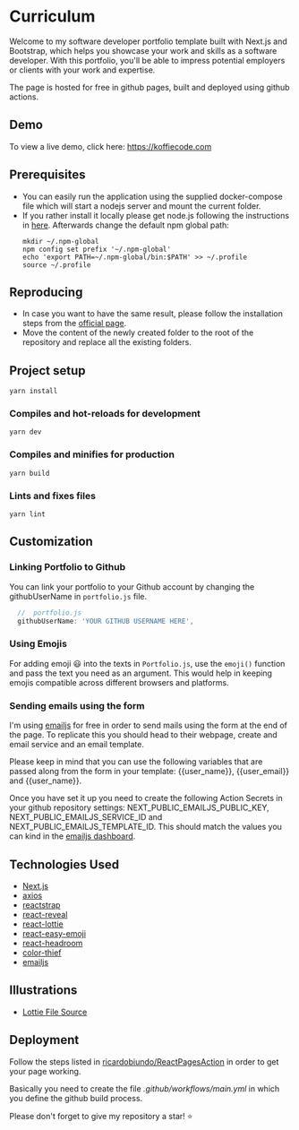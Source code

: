 # Curriculum
Welcome to my software developer portfolio template built with Next.js and Bootstrap, which helps you showcase your work and skills as a software developer. With this portfolio, you'll be able to impress potential employers or clients with your work and expertise.

The page is hosted for free in github pages, built and deployed using github actions.

## Demo
To view a live demo, click here: https://koffiecode.com

## Prerequisites
* You can easily run the application using the supplied docker-compose file which will start a nodejs server and mount the current folder. 
* If you rather install it locally please get node.js following the instructions in [here](https://github.com/nodesource/distributions/blob/master/README.md). Afterwards change the default npm global path:
    ```
    mkdir ~/.npm-global
    npm config set prefix '~/.npm-global'
    echo 'export PATH=~/.npm-global/bin:$PATH' >> ~/.profile
    source ~/.profile
    ```

## Reproducing
* In case you want to have the same result, please follow the installation steps from the [official page](https://nextjs.org/docs/getting-started/installation).
* Move the content of the newly created folder to the root of the repository and replace all the existing folders.

## Project setup
```
yarn install
```

### Compiles and hot-reloads for development
```
yarn dev
```

### Compiles and minifies for production
```
yarn build
```

### Lints and fixes files
```
yarn lint
```

## Customization

### Linking Portfolio to Github
You can link your portfolio to your Github account by changing the githubUserName in `portfolio.js` file.

```javascript
  //  portfolio.js
  githubUserName: 'YOUR GITHUB USERNAME HERE',
```

### Using Emojis
For adding emoji 😃 into the texts in `Portfolio.js`, use the `emoji()` function and pass the text you need as an argument. This would help in keeping emojis compatible across different browsers and platforms.

### Sending emails using the form
I'm using [emailjs](https://www.emailjs.com/) for free in order to send mails using the form at the end of the page. To replicate this you should head to their webpage, create and email service and an email template.

Please keep in mind that you can use the following variables that are passed along from the form in your template: {{user_name}}, {{user_email}} and {{user_name}}.

Once you have set it up you need to create the following Action Secrets in your github repository settings: NEXT_PUBLIC_EMAILJS_PUBLIC_KEY, NEXT_PUBLIC_EMAILJS_SERVICE_ID and NEXT_PUBLIC_EMAILJS_TEMPLATE_ID. This should match the values you can kind in the [emailjs dashboard](https://dashboard.emailjs.com/admin/templates/ld3ff7n).

## Technologies Used
-   [Next.js](https://nextjs.org/)
-   [axios](https://www.npmjs.com/package/axios)
-   [reactstrap](https://reactstrap.github.io/)
-   [react-reveal](https://www.react-reveal.com/)
-   [react-lottie](https://www.npmjs.com/package/react-lottie)
-   [react-easy-emoji](https://github.com/appfigures/react-easy-emoji)
-   [react-headroom](https://github.com/KyleAMathews/react-headroom)
-   [color-thief](https://github.com/lokesh/color-thief)
-   [emailjs](https://www.emailjs.com/)

## Illustrations
-   [Lottie File Source](https://lottiefiles.com)

## Deployment
Follow the steps listed in [ricardobiundo/ReactPagesAction](https://github.com/ricardobiundo/ReactPagesAction) in order to get your page working.

Basically you need to create the file *.github/workflows/main.yml* in which you define the github build process.

Please don't forget to give my repository a star! ⭐️
